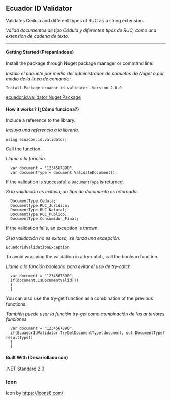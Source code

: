 ## Ecuador ID Validator

Validates Cedula and different types of RUC as a string extension.

*Valida documentos de tipo Cédula y diferentes tipos de RUC, como una extension de cadena de texto.*

------------

#### Getting Started (Preparándose)

Install the package through Nuget package manager or command line:

*Instale el paquete por medio del administrador de paquetes de Nuget ó por medio de la linea de comando:*

```
Install-Package ecuador.id.validator -Version 2.0.0
```

[ecuador.id.validator Nuget Package](https://www.nuget.org/packages/ecuador.id.validator/) 

#### How it works? (¿Cómo funciona?)

Include a reference to the library.

*Incluya una referencia a la librería.*

```
using ecuador.id.validator;
```

Call the function.

*Llame a la función.*

```
  var document = "1234567890";
  var documentType = document.ValidateDocument();
```
If the validation is successful a `DocumentType` is returned.

*Si la validación es exitosa, un tipo de documento es retornado.*

```
  DocumentType.Cedula;
  DocumentType.RUC_Juridico;
  DocumentType.RUC_Natural;
  DocumentType.RUC_Publico;
  DocumentType.Consumidor_Final;
```

If the validation fails, an exception is thrown.

*Si la validación no es exitosa, se lanza una excepción.*

```
EcuadorIdValidationException
```

To avoid wrapping the validation in a try-catch, call the boolean function.

*Llame a la función booleana para evitar el uso de try-catch*

```
  var document = "1234567890";
  if(document.IsDocumentValid())
  {
  }
```
You can also use the try-get function as a combination of the previous functions.

*También puede usar la función try-get como combinación de las anteriores funciones*

```
  var document = "1234567890";
  if(EcuadorIdValidator.TryGetDocumentType(document, out DocumentType? resultType))
  {
  }
```
#### Built With (Desarrollado con)

.NET Standard 2.0

### Icon
Icon by https://icons8.com/